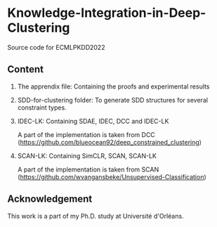 # Knowledge-Integration-in-Deep-Clustering
Source code for ECMLPKDD2022

## Content

1. The apprendix file: Containing the proofs and experimental results
2. SDD-for-clustering folder: To generate SDD structures for several constraint types.
3. IDEC-LK: Containing SDAE, IDEC, DCC and IDEC-LK
   
   A part of the implementation is taken from DCC (https://github.com/blueocean92/deep_constrained_clustering)
4. SCAN-LK: Containing SimCLR, SCAN, SCAN-LK 
   
   A part of the implementation is taken from SCAN (https://github.com/wvangansbeke/Unsupervised-Classification)
## Acknowledgement

This work is a part of my Ph.D. study at Université d'Orléans.

